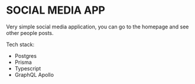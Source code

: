 # SOCIAL MEDIA APP

Very simple social media application, you can go to the homepage and see other people posts.

Tech stack:

- Postgres
- Prisma
- Typescript
- GraphQL Apollo